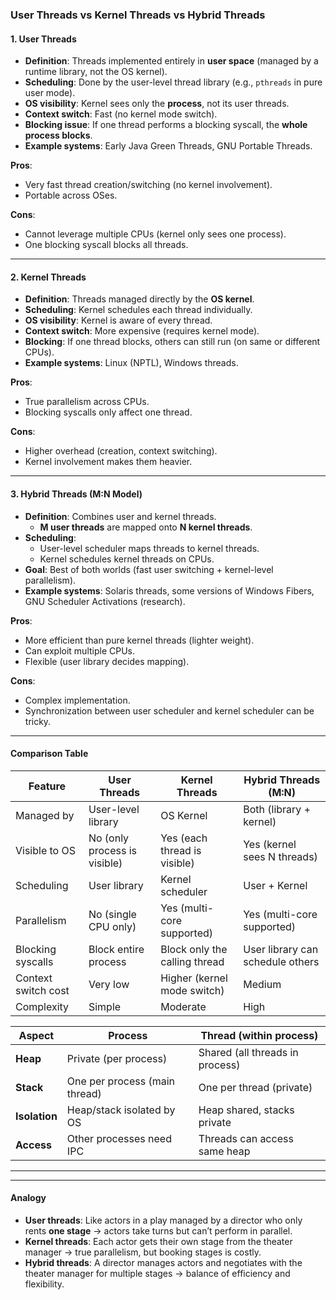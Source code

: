 ### User Threads vs Kernel Threads vs Hybrid Threads

#### 1. User Threads
- **Definition**: Threads implemented entirely in **user space** (managed by a runtime library, not the OS kernel).
- **Scheduling**: Done by the user-level thread library (e.g., `pthreads` in pure user mode).
- **OS visibility**: Kernel sees only the **process**, not its user threads.
- **Context switch**: Fast (no kernel mode switch).
- **Blocking issue**: If one thread performs a blocking syscall, the **whole process blocks**.
- **Example systems**: Early Java Green Threads, GNU Portable Threads.

**Pros**:
- Very fast thread creation/switching (no kernel involvement).
- Portable across OSes.

**Cons**:
- Cannot leverage multiple CPUs (kernel only sees one process).
- One blocking syscall blocks all threads.

---

#### 2. Kernel Threads
- **Definition**: Threads managed directly by the **OS kernel**.
- **Scheduling**: Kernel schedules each thread individually.
- **OS visibility**: Kernel is aware of every thread.
- **Context switch**: More expensive (requires kernel mode).
- **Blocking**: If one thread blocks, others can still run (on same or different CPUs).
- **Example systems**: Linux (NPTL), Windows threads.

**Pros**:
- True parallelism across CPUs.
- Blocking syscalls only affect one thread.

**Cons**:
- Higher overhead (creation, context switching).
- Kernel involvement makes them heavier.

---

#### 3. Hybrid Threads (M:N Model)
- **Definition**: Combines user and kernel threads.
  - **M user threads** are mapped onto **N kernel threads**.
- **Scheduling**:
  - User-level scheduler maps threads to kernel threads.
  - Kernel schedules kernel threads on CPUs.
- **Goal**: Best of both worlds (fast user switching + kernel-level parallelism).
- **Example systems**: Solaris threads, some versions of Windows Fibers, GNU Scheduler Activations (research).

**Pros**:
- More efficient than pure kernel threads (lighter weight).
- Can exploit multiple CPUs.
- Flexible (user library decides mapping).

**Cons**:
- Complex implementation.
- Synchronization between user scheduler and kernel scheduler can be tricky.

---

#### Comparison Table

| Feature              | User Threads                     | Kernel Threads                    | Hybrid Threads (M:N)              |
|----------------------|----------------------------------|------------------------------------|-----------------------------------|
| Managed by           | User-level library               | OS Kernel                          | Both (library + kernel)           |
| Visible to OS        | No (only process is visible)     | Yes (each thread is visible)       | Yes (kernel sees N threads)       |
| Scheduling           | User library                     | Kernel scheduler                   | User + Kernel                     |
| Parallelism          | No (single CPU only)             | Yes (multi-core supported)         | Yes (multi-core supported)        |
| Blocking syscalls    | Block entire process             | Block only the calling thread      | User library can schedule others   |
| Context switch cost  | Very low                         | Higher (kernel mode switch)        | Medium                            |
| Complexity           | Simple                           | Moderate                           | High                              |



| Aspect        | Process                      | Thread (within process)        |
|---------------|------------------------------|--------------------------------|
| **Heap**      | Private (per process)        | Shared (all threads in process)|
| **Stack**     | One per process (main thread) | One per thread (private)       |
| **Isolation** | Heap/stack isolated by OS     | Heap shared, stacks private    |
| **Access**    | Other processes need IPC      | Threads can access same heap   |

---

---

#### Analogy
- **User threads**: Like actors in a play managed by a director who only rents **one stage** → actors take turns but can’t perform in parallel.  
- **Kernel threads**: Each actor gets their own stage from the theater manager → true parallelism, but booking stages is costly.  
- **Hybrid threads**: A director manages actors and negotiates with the theater manager for multiple stages → balance of efficiency and flexibility.
